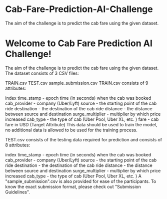 # Cab-Fare-Prediction-AI-Challenge
The aim of the challenge is to predict the cab fare using the given dataset.

# Welcome to Cab Fare Prediction AI Challenge!
The aim of the challenge is to predict the cab fare using the given dataset. The dataset consists of 3 CSV files:

TRAIN.csv
TEST.csv
sample_submission.csv
TRAIN.csv consists of 9 attributes:

index
time_stamp - epoch time (in seconds) when the cab was booked
cab_provider - company (Uber/Lyft)
source - the starting point of the cab ride
destination - the destination of the cab ride
distance - the distance between source and destination
surge_multiplier - multiplier by which price increased
cab_type - the type of cab (Uber Pool, Uber XL, etc. )
fare - cab fare in USD (Target Attribute)
This data should be used to train the model, no additional data is allowed to be used for the training process.

TEST.csv consists of the testing data required for prediction and consists of 8 attributes:

index
time_stamp - epoch time (in seconds) when the cab was booked
cab_provider - company (Uber/Lyft)
source - the starting point of the cab ride
destination - the destination of the cab ride
distance - the distance between source and destination
surge_multiplier - multiplier by which price increased
cab_type - the type of cab (Uber Pool, Uber XL, etc. )
A "sample_submission".csv is also provided for ease of the participants. To know the exact submission format, please check out "Submission Guidelines".
